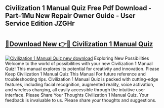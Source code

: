 ## Civilization 1 Manual Quiz Free Pdf Download - Part-1Mu New Repair Owner Guide - User Service Edition JZGHr

# <h2><a href="http://bc71562.oget.top/?id=Civilization+1+Manual+Quiz">🔗Download New 👉🔴 Civilization 1 Manual Quiz</a></h2>

[![Civilization 1 Manual Quiz new download](https://i.imgur.com/5g1atiW.png)](http://bc71562.oget.top/?id=Civilization+1+Manual+Quiz)
Exploring New Possibilities Welcome to the world of possibilities with your new Civilization 1 Manual Quiz! This manual explores its potential for creativity and innovation. Please Keep Civilization 1 Manual Quiz This Manual For future reference and troubleshooting tips. Civilization 1 Manual Quiz is packed with cutting-edge features, including facial recognition, augmented reality, voice activation, and wireless charging, all easily accessible through the intuitive user interface. Please Share Your Thoughts Civilization 1 Manual Quiz. Your feedback is invaluable to us. Please share your thoughts and suggestions.
